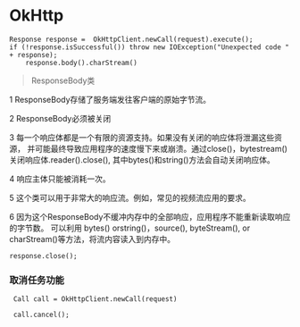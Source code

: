 # OkHttp



```
Response response =  OkHttpClient.newCall(request).execute();
if (!response.isSuccessful()) throw new IOException("Unexpected code " + response);
    response.body().charStream() 
```

> ResponseBody类

1 ResponseBody存储了服务端发往客户端的原始字节流。

2 ResponseBody必须被关闭

3 每一个响应体都是一个有限的资源支持。如果没有关闭的响应体将泄漏这些资源，
  并可能最终导致应用程序的速度慢下来或崩溃。通过close()，bytestream()关闭响应体.reader().close(),
  其中bytes()和string()方法会自动关闭响应体。
  
4 响应主体只能被消耗一次。

5 这个类可以用于非常大的响应流。例如，常见的视频流应用的要求。

6 因为这个ResponseBody不缓冲内存中的全部响应，应用程序不能重新读取响应的字节数。
  可以利用 bytes() orstring()，source(), byteStream(), or charStream()等方法，将流内容读入到内存中。

```
response.close();
```

### 取消任务功能

```
 Call call = OkHttpClient.newCall(request)

 call.cancel();
```










